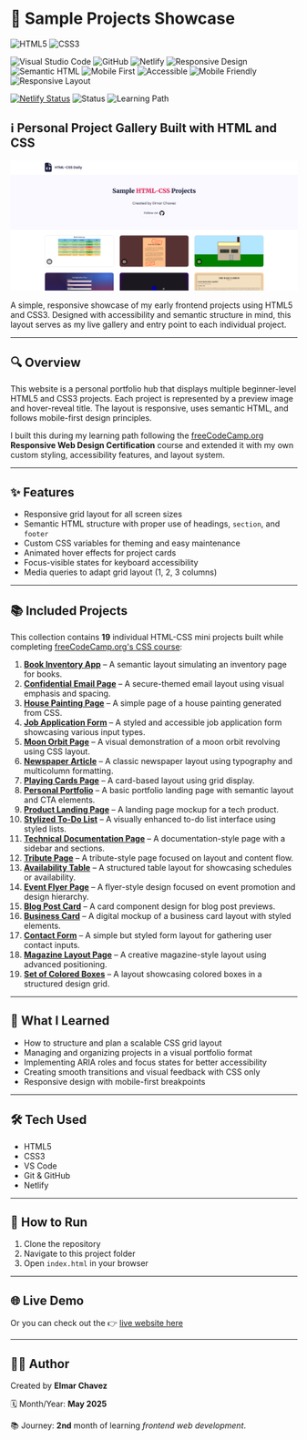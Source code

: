 # 📁 Sample Projects Showcase

![HTML5](https://img.shields.io/badge/HTML5-E34F26?style=for-the-badge&logo=html5&logoColor=white)
![CSS3](https://img.shields.io/badge/CSS3-1572B6?style=for-the-badge&logo=css3&logoColor=white)

![Visual Studio Code](https://img.shields.io/badge/VS%20Code-007ACC?style=for-the-badge&logo=visual-studio-code&logoColor=white)
![GitHub](https://img.shields.io/badge/GitHub-181717?style=for-the-badge&logo=github&logoColor=white)
![Netlify](https://img.shields.io/badge/Netlify-00C7B7?style=for-the-badge&logo=netlify&logoColor=white)
![Responsive Design](https://img.shields.io/badge/Responsive%20Design-2196F3?style=for-the-badge&logo=responsive&logoColor=white)
![Semantic HTML](https://img.shields.io/badge/Semantic%20HTML-ff9800?style=for-the-badge)
![Mobile First](https://img.shields.io/badge/Mobile--First-Design-orange?style=for-the-badge)
![Accessible](https://img.shields.io/badge/Accessibility-A11Y-0052cc?style=for-the-badge)
![Mobile Friendly](https://img.shields.io/badge/Mobile%20Friendly-✅-brightgreen?style=for-the-badge)
![Responsive Layout](https://img.shields.io/badge/Responsive%20Layout-Full%20Support-blue?style=for-the-badge)

[![Netlify Status](https://api.netlify.com/api/v1/badges/47674e46-271a-4f1e-8590-c2887b53fb8d/deploy-status)](https://html-css-daily.netlify.app/)
![Status](https://img.shields.io/badge/status-complete-brightgreen)
![Learning Path](https://img.shields.io/badge/learning%20path-month%202-blue)

## ℹ️ Personal Project Gallery Built with HTML and CSS

![Screenshot of the project](./screenshot.png)

A simple, responsive showcase of my early frontend projects using HTML5 and CSS3. Designed with accessibility and semantic structure in mind, this layout serves as my live gallery and entry point to each individual project.

---

## 🔍 Overview

This website is a personal portfolio hub that displays multiple beginner-level HTML5 and CSS3 projects. Each project is represented by a preview image and hover-reveal title. The layout is responsive, uses semantic HTML, and follows mobile-first design principles.

I built this during my learning path following the [freeCodeCamp.org](https://www.freecodecamp.org/) **Responsive Web Design Certification** course and extended it with my own custom styling, accessibility features, and layout system.

---

## ✨ Features

- Responsive grid layout for all screen sizes
- Semantic HTML structure with proper use of headings, `section`, and `footer`
- Custom CSS variables for theming and easy maintenance
- Animated hover effects for project cards
- Focus-visible states for keyboard accessibility
- Media queries to adapt grid layout (1, 2, 3 columns)

---

## 📚 Included Projects

This collection contains **19** individual HTML-CSS mini projects built while completing [freeCodeCamp.org's CSS course](https://www.freecodecamp.org/learn/full-stack-developer/):

1. [**Book Inventory App**](./Build%20a%20Book%20Inventory%20App) – A semantic layout simulating an inventory page for books.
2. [**Confidential Email Page**](./Build%20a%20Confidential%20Email%20Page) – A secure-themed email layout using visual emphasis and spacing.
3. [**House Painting Page**](./Build%20a%20House%20Painting%20Page) – A simple page of a house painting generated from CSS.
4. [**Job Application Form**](./Build%20a%20Job%20Application%20Form) – A styled and accessible job application form showcasing various input types.
5. [**Moon Orbit Page**](./Build%20a%20Moon%20Orbit%20Page) – A visual demonstration of a moon orbit revolving using CSS layout.
6. [**Newspaper Article**](./Build%20a%20Newspaper%20Article) – A classic newspaper layout using typography and multicolumn formatting.
7. [**Playing Cards Page**](./Build%20a%20Set%20of%20Playing%20Cards) – A card-based layout using grid display.
8. [**Personal Portfolio**](./Build%20a%20Personal%20Portfolio%20Webpage) – A basic portfolio landing page with semantic layout and CTA elements.
9. [**Product Landing Page**](./Build%20a%20Product%20Landing%20Page) – A landing page mockup for a tech product.
10. [**Stylized To-Do List**](./Build%20a%20Stylized%20To-Do%20List) – A visually enhanced to-do list interface using styled lists.
11. [**Technical Documentation Page**](./Build%20a%20Technical%20Documentation%20Page) – A documentation-style page with a sidebar and sections.
12. [**Tribute Page**](./Build%20a%20Tribute%20Page) – A tribute-style page focused on layout and content flow.
13. [**Availability Table**](./Build%20an%20Availability%20Table) – A structured table layout for showcasing schedules or availability.
14. [**Event Flyer Page**](./Build%20an%20Event%20Flyer%20Page) – A flyer-style design focused on event promotion and design hierarchy.
15. [**Blog Post Card**](./Design%20a%20Blog%20Post%20Card) – A card component design for blog post previews.
16. [**Business Card**](./Design%20a%20Business%20Card) – A digital mockup of a business card layout with styled elements.
17. [**Contact Form**](./Design%20a%20Contact%20Form) – A simple but styled form layout for gathering user contact inputs.
18. [**Magazine Layout Page**](./Design%20a%20Magazine%20Layout) – A creative magazine-style layout using advanced positioning.
19. [**Set of Colored Boxes**](./Design%20a%20Set%20of%20Colored%20Boxes) – A layout showcasing colored boxes in a structured design grid.

---

## 🧠 What I Learned

- How to structure and plan a scalable CSS grid layout
- Managing and organizing projects in a visual portfolio format
- Implementing ARIA roles and focus states for better accessibility
- Creating smooth transitions and visual feedback with CSS only
- Responsive design with mobile-first breakpoints

---

## 🛠️ Tech Used

- HTML5
- CSS3
- VS Code
- Git & GitHub
- Netlify

---

## 🚀 How to Run

1. Clone the repository
2. Navigate to this project folder
3. Open `index.html` in your browser

---

## 🌐 Live Demo

Or you can check out the 👉 [live website here](https://html-css-daily.netlify.app/)

---

## 🧑‍💻 Author

Created by **Elmar Chavez**

🗓️ Month/Year: **May 2025**

📚 Journey: **2nd** month of learning _frontend web development_.
